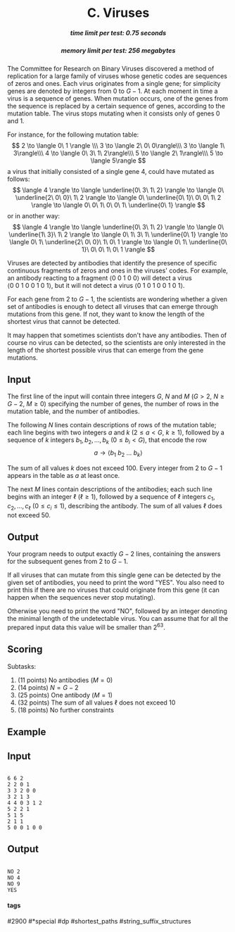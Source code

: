 <h1 style='text-align: center;'> C. Viruses</h1>

<h5 style='text-align: center;'>time limit per test: 0.75 seconds</h5>
<h5 style='text-align: center;'>memory limit per test: 256 megabytes</h5>

The Committee for Research on Binary Viruses discovered a method of replication for a large family of viruses whose genetic codes are sequences of zeros and ones. Each virus originates from a single gene; for simplicity genes are denoted by integers from $0$ to $G - 1$. At each moment in time a virus is a sequence of genes. When mutation occurs, one of the genes from the sequence is replaced by a certain sequence of genes, according to the mutation table. The virus stops mutating when it consists only of genes $0$ and $1$.

For instance, for the following mutation table: $$ 2 \to \langle 0\ 1 \rangle \\\ 3 \to \langle 2\ 0\ 0\rangle\\\ 3 \to \langle 1\ 3\rangle\\\ 4 \to \langle 0\ 3\ 1\ 2\rangle\\\ 5 \to \langle 2\ 1\rangle\\\ 5 \to \langle 5\rangle $$ a virus that initially consisted of a single gene $4$, could have mutated as follows: $$ \langle 4 \rangle \to \langle \underline{0\ 3\ 1\ 2} \rangle \to \langle 0\ \underline{2\ 0\ 0}\ 1\ 2 \rangle \to \langle 0\ \underline{0\ 1}\ 0\ 0\ 1\ 2 \rangle \to \langle 0\ 0\ 1\ 0\ 0\ 1\ \underline{0\ 1} \rangle $$ or in another way: $$ \langle 4 \rangle \to \langle \underline{0\ 3\ 1\ 2} \rangle \to \langle 0\ \underline{1\ 3}\ 1\ 2 \rangle \to \langle 0\ 1\ 3\ 1\ \underline{0\ 1} \rangle \to \langle 0\ 1\ \underline{2\ 0\ 0}\ 1\ 0\ 1 \rangle \to \langle 0\ 1\ \underline{0\ 1}\ 0\ 0\ 1\ 0\ 1 \rangle $$

Viruses are detected by antibodies that identify the presence of specific continuous fragments of zeros and ones in the viruses' codes. For example, an antibody reacting to a fragment $\langle 0\ 0\ 1\ 0\ 0 \rangle$ will detect a virus $\langle 0\ 0\ 1\ 0\ 0\ 1\ 0\ 1 \rangle$, but it will not detect a virus $\langle 0\ 1\ 0\ 1\ 0\ 0\ 1\ 0\ 1 \rangle$.

For each gene from $2$ to $G-1$, the scientists are wondering whether a given set of antibodies is enough to detect all viruses that can emerge through mutations from this gene. If not, they want to know the length of the shortest virus that cannot be detected.

It may happen that sometimes scientists don't have any antibodies. Then of course no virus can be detected, so the scientists are only interested in the length of the shortest possible virus that can emerge from the gene mutations.

## Input

The first line of the input will contain three integers $G$, $N$ and $M$ ($G > 2$, $N \geq G - 2$, $M \geq 0$) specifying the number of genes, the number of rows in the mutation table, and the number of antibodies.

The following $N$ lines contain descriptions of rows of the mutation table; each line begins with two integers $a$ and $k$ ($2 \leq a < G$, $k \geq 1$), followed by a sequence of $k$ integers $b_1, b_2, \ldots, b_k$ ($0 \leq b_i < G$), that encode the row $$ a \to \langle b_1\ b_2\ \ldots\ b_k \rangle $$

The sum of all values $k$ does not exceed $100$. Every integer from $2$ to $G - 1$ appears in the table as $a$ at least once.

The next $M$ lines contain descriptions of the antibodies; each such line begins with an integer $\ell$ ($\ell \geq 1$), followed by a sequence of $\ell$ integers $c_1, c_2, \ldots, c_\ell$ ($0 \leq c_i \leq 1$), describing the antibody. The sum of all values $\ell$ does not exceed $50$.

## Output

Your program needs to output exactly $G - 2$ lines, containing the answers for the subsequent genes from $2$ to $G - 1$.

If all viruses that can mutate from this single gene can be detected by the given set of antibodies, you need to print the word "YES". You also need to print this if there are no viruses that could originate from this gene (it can happen when the sequences never stop mutating).

Otherwise you need to print the word "NO", followed by an integer denoting the minimal length of the undetectable virus. You can assume that for all the prepared input data this value will be smaller than $2^{63}$.

## Scoring

Subtasks: 

1. (11 points) No antibodies ($M = 0$)
2. (14 points) $N = G - 2$
3. (25 points) One antibody ($M = 1$)
4. (32 points) The sum of all values $\ell$ does not exceed $10$
5. (18 points) No further constraints
## Example

## Input


```

6 6 2
2 2 0 1
3 3 2 0 0
3 2 1 3
4 4 0 3 1 2
5 2 2 1
5 1 5
2 1 1
5 0 0 1 0 0

```
## Output


```

NO 2
NO 4
NO 9
YES

```


#### tags 

#2900 #*special #dp #shortest_paths #string_suffix_structures 